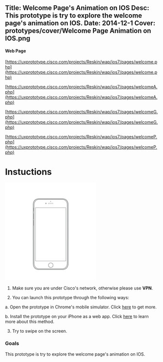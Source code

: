 Title: Welcome Page's Animation on IOS
Desc: This prototype is try to explore the welcome page's animation on IOS.
Date: 2014-12-1
Cover: prototypes/cover/Welcome Page Animation on IOS.png
---

#### Web Page

[https://uxprototype.cisco.com/projects/Reskin/wap/ios7/pages/welcome.php](https://uxprototype.cisco.com/projects/Reskin/wap/ios7/pages/welcome.php)

[https://uxprototype.cisco.com/projects/Reskin/wap/ios7/pages/welcomeA.php](https://uxprototype.cisco.com/projects/Reskin/wap/ios7/pages/welcomeA.php)

[https://uxprototype.cisco.com/projects/Reskin/wap/ios7/pages/welcomeG.php](https://uxprototype.cisco.com/projects/Reskin/wap/ios7/pages/welcomeG.php)

[https://uxprototype.cisco.com/projects/Reskin/wap/ios7/pages/welcomeP.php](https://uxprototype.cisco.com/projects/Reskin/wap/ios7/pages/welcomeP.php)

# Instuctions 
![mobile](../../../img_data/prototypes/Mobile-2x.png)

1) Make sure you are under Cisco's network, otherwise please use **VPN**.

2) You can launch this prototype through the following ways: 

a. Open the prototype in Chrome's mobile simulator. Click [here](../guide/chrome's-mobile-simulator.html) to get more.

b. Install the prototype on your iPhone as a web app. Click [here](../guide/install-web-app.html) to learn more about this method.

3) Try to swipe on the screen.

### Goals	
This prototype is try to explore the welcome page's animation on IOS.

